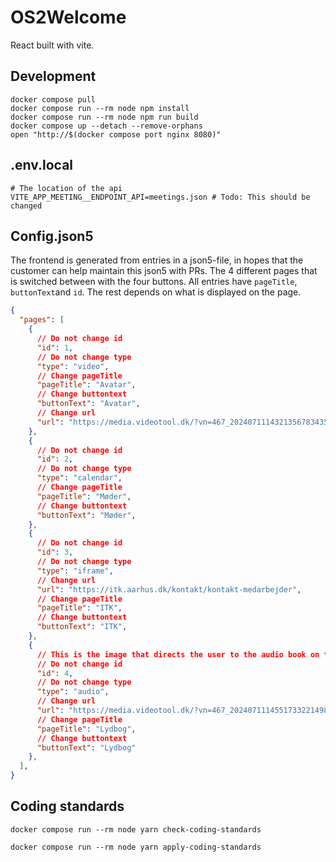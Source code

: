 # OS2Welcome 

React built with vite.

## Development

```shell
docker compose pull
docker compose run --rm node npm install
docker compose run --rm node npm run build
docker compose up --detach --remove-orphans
open "http://$(docker compose port nginx 8080)"
```

## .env.local

```shell
# The location of the api
VITE_APP_MEETING__ENDPOINT_API=meetings.json # Todo: This should be changed
```

## Config.json5

The frontend is generated from entries in a json5-file, in hopes that the customer can help maintain this json5 with PRs.
The 4 different pages that is switched between with the four buttons. All entries have ```pageTitle```, ```buttonText```and ```id```. The rest depends on what is displayed on the page.

```json
{
  "pages": [ 
    {
      // Do not change id
      "id": 1,
      // Do not change type
      "type": "video",
      // Change pageTitle
      "pageTitle": "Avatar",
      // Change buttontext
      "buttonText": "Avatar",
      // Change url
      "url": "https://media.videotool.dk/?vn=467_2024071114321356783435329104",
    },
    {
      // Do not change id
      "id": 2,
      // Do not change type
      "type": "calendar",
      // Change pageTitle
      "pageTitle": "Møder",
      // Change buttontext
      "buttonText": "Møder",
    },
    {
      // Do not change id
      "id": 3,
      // Do not change type
      "type": "iframe",
      // Change url
      "url": "https://itk.aarhus.dk/kontakt/kontakt-medarbejder",
      // Change pageTitle
      "pageTitle": "ITK",
      // Change buttontext
      "buttonText": "ITK",
    },
    {
      // This is the image that directs the user to the audio book on the wall
      // Do not change id
      "id": 4,
      // Do not change type
      "type": "audio",
      // Change url
      "url": "https://media.videotool.dk/?vn=467_2024071114551733221498156038",
      // Change pageTitle
      "pageTitle": "Lydbog",
      // Change buttontext
      "buttonText": "Lydbog"
    },
  ],
}
```

## Coding standards

```shell
docker compose run --rm node yarn check-coding-standards
```

```shell
docker compose run --rm node yarn apply-coding-standards
```